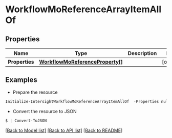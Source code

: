 # WorkflowMoReferenceArrayItemAllOf
## Properties

Name | Type | Description | Notes
------------ | ------------- | ------------- | -------------
**Properties** | [**WorkflowMoReferenceProperty[]**](WorkflowMoReferenceProperty.md) |  | [optional] 

## Examples

- Prepare the resource
```powershell
Initialize-IntersightWorkflowMoReferenceArrayItemAllOf  -Properties null
```

- Convert the resource to JSON
```powershell
$ | Convert-ToJSON
```

[[Back to Model list]](../README.md#documentation-for-models) [[Back to API list]](../README.md#documentation-for-api-endpoints) [[Back to README]](../README.md)

